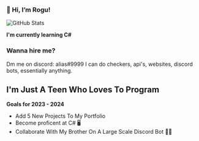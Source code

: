 ### 👋 Hi, I’m Rogu!

![GitHub Stats](https://github-readme-stats.vercel.app/api?username=aliaslovesup&theme=radical)


 **I'm currently learning C#**


### Wanna hire me?

Dm me on discord: alias#9999 I can do checkers, api's, websites, discord bots, essentially anything.


## I'm Just A Teen Who Loves To Program

**Goals for 2023 - 2024**

- Add 5 New Projects To My Portfolio
- Become proficent at C# 🖥️
- Collaborate With My Brother On A Large Scale Discord Bot 🧘‍♂️


